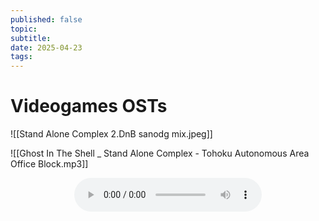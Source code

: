 ```yaml
---
published: false
topic: 
subtitle: 
date: 2025-04-23
tags: 
---
```

# Videogames OSTs

![[Stand Alone Complex 2.DnB sanodg mix.jpeg]]

![[Ghost In The Shell _ Stand Alone Complex - Tohoku Autonomous Area Office Block.mp3]]

<center><audio controls><source src="https://files.catbox.moe/n55f6i.mp3" type="audio/mpeg">Your browser does not support the audio tag.</audio></center>